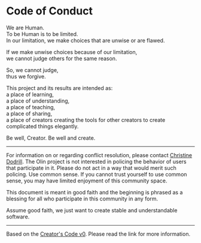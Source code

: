 # Code of Conduct

We are Human.  
To be Human is to be limited.  
In our limitation, we make choices that are unwise or are flawed.

If we make unwise choices because of our limitation,  
we cannot judge others for the same reason.

So, we cannot judge,  
thus we forgive. 

This project and its results are intended as:  
a place of learning,  
a place of understanding,  
a place of teaching,  
a place of sharing,  
a place of creators creating the tools for other creators to create complicated things elegantly.

Be well, Creator. Be well and create.

---

For information on or regarding conflict resolution, please contact [Christine Dodrill](https://christine.website/contact).
The Olin project is not interested in policing the behavior of users that participate in it.
Please do not act in a way that would merit such policing. Use common sense. If you cannot
trust yourself to use common sense, you may have limited enjoyment of this community space.

This document is meant in good faith and the beginning is phrased as a blessing for all who
participate in this community in any form.

Assume good faith, we just want to create stable and understandable software.

---

Based on the [Creator's Code v0](https://github.com/Xe/creators-code). Please
read the link for more information.

